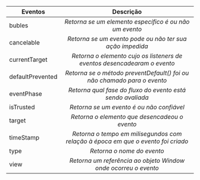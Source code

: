 | Eventos| Descrição|
| ------------- |:-------------:|
| bubles | *Retorna se um elemento específico é ou não um evento* |
| cancelable | *Retorna se um evento pode ou não ter sua ação impedida* |
| currentTarget | *Retorna o elemento cujo os listeners de eventos desencadearam o evento* | 
| defaultPrevented | *Retorna se o método preventDefault() foi ou não chamado para o evento* |
| eventPhase | *Retorna qual fase do fluxo do evento está sendo avaliada* | 
| isTrusted | *Retorna se um evento é ou não confiável* |
| target | *Retorna o elemento que desencadeou o evento* |
| timeStamp| *Retorna o tempo em milisegundos com relação à época em que o evento foi criado* | 
| type | *Retorna o nome do evento* |
| view | *Retorna um referência ao objeto Window onde ocorreu o evento* |
